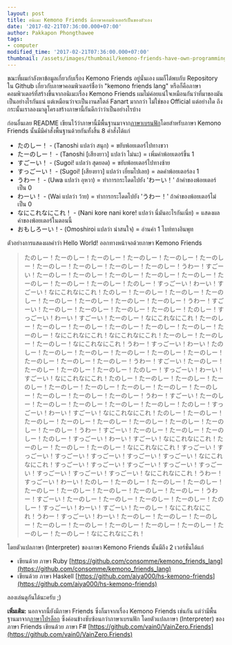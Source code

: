 ```yaml
---
layout: post
title: อนิเมะ Kemono Friends มีภาษาคอมพิวเตอร์เป็นของตัวเอง
date: '2017-02-21T07:36:00.000+07:00'
author: Pakkapon Phongthawee
tags:
- computer
modified_time: '2017-02-21T07:36:00.000+07:00'
thumbnail: /assets/images/thumbnail/kemono-friends-have-own-programming-language.jpg
---
```


ขณะที่ผมกำลังหาข้อมูลเกี่ยวกับเรื่อง Kemono Friends อยู่นั่นเอง ผมก็ได้พบกับ Repository ใน Github เกี่ยวกับภาษาคอมพิวเตอร์ชื่อว่า "kemono friends lang" หรือก็คือภาษาคอมพิวเตอร์ที่สร้างขึ้นจากอนิเมะเรื่อง Kemono Friends ผมไม่ค่อยแน่ใจเหมือนกันว่าที่มาของมันเป็นอย่างไรกันแน่ แต่เหมือนว่าจะเป็นงานสไตล์ Fanart มากกว่า ไม่ใช่ของ Official แต่อย่างใด ถึงกระนั้นเราลองมาดูโครงสร้างภาษานี้กันดีกว่าว่าเป็นอย่างไรบ้าง

ก่อนอื่นเลย README เขียนไว้ว่าภาษานี้มีพื้นฐานมาจาก[ภาษาเบรนฟัก](https://th.wikipedia.org/wiki/ภาษาเบรนฟัก)โดยสำหรับภาษา Kemono Friends นั้นมีมีคำสั่งพื้นฐานด้วยกันทั้งสิ้น 8 คำสั่งได้แก่  

- たのしー！ - (Tanoshi แปลว่า สนุก) = ขยับพ้อยเตอร์ไปทางขวา
- たーのしー！ - (Tanoshi [เสียงยาว] แปลว่า ไม่นะ) = เพิ่มค่าพ้อยเตอร์ขึ้น 1
- すごーい！ - (Sugoi! แปลว่า สุดยอด) = ขยับพ้อยเตอร์ไปทางซ้าย
- すっごーい！ - (Sugoi! [เสียงยาว] แปลว่า เยี่ยมไปเลย) = ลดค่าพ้อยเตอร์ลง 1
- うわー！ - (Uwa  แปลว่า อุหวา) = ทำการกระโดดไปยัง 'わーい！' ถ้าค่าของพ้อยเตอร์เป็น 0
- わーい！ - (Wai แปลว่า ว้าย) =  ทำการกระโดดไปยัง 'うわー！' ถ้าค่าของพ้อยเตอร์ไม่เป็น 0
- なにこれなにこれ！ - (Nani kore nani kore! แปลว่า นี่มันอะไรกันเนี่ย) = แสดงผลค่าของพ้อยเตอร์ในตอนนี้
- おもしろーい！- (Omoshiroi แปลว่า น่าสนใจ) = อ่านค่า 1 ไบท์ทางอินพุท

ตัวอย่างการแสดงผลคำว่า Hello World! ออกทางหน้าจอด้วยภาษา Kemono Friends

> たのしー！たーのしー！たーのしー！たーのしー！たーのしー！たーのしー！たーのしー！たーのしー！たーのしー！たーのしー！うわー！すごーい！たーのしー！たーのしー！たーのしー！たーのしー！たーのしー！たーのしー！たーのしー！たーのしー！たのしー！すっごーい！わーい！すごーい！なにこれなにこれ！﻿たのしー！たーのしー！たーのしー！たーのしー！たーのしー！たーのしー！たーのしー！たーのしー！うわー！すごーい！たーのしー！たーのしー！たーのしー！たーのしー！たのしー！すっごーい！わーい！すごーい！たーのしー！なにこれなにこれ！﻿たーのしー！たーのしー！たーのしー！たーのしー！たーのしー！たーのしー！たーのしー！なにこれなにこれ！﻿なにこれなにこれ！﻿たーのしー！たーのしー！たーのしー！なにこれなにこれ！﻿うわー！すっごーい！わーい！たのしー！たーのしー！たーのしー！たーのしー！たーのしー！たーのしー！たーのしー！たーのしー！たーのしー！うわー！すごーい！たーのしー！たーのしー！たーのしー！たーのしー！たのしー！すっごーい！わーい！すごーい！なにこれなにこれ！﻿たのしー！たーのしー！たーのしー！たーのしー！たーのしー！たーのしー！たーのしー！たーのしー！たーのしー！たーのしー！たーのしー！たーのしー！うわー！すごーい！たーのしー！たーのしー！たーのしー！たーのしー！たーのしー！たのしー！すっごーい！わーい！すごーい！なにこれなにこれ！﻿たのしー！たーのしー！たーのしー！たーのしー！たーのしー！たーのしー！たーのしー！たーのしー！たーのしー！うわー！すごーい！たーのしー！たーのしー！たーのしー！たのしー！すっごーい！わーい！すごーい！なにこれなにこれ！﻿たーのしー！たーのしー！たーのしー！なにこれなにこれ！﻿すっごーい！すっごーい！すっごーい！すっごーい！すっごーい！すっごーい！なにこれなにこれ！﻿すっごーい！すっごーい！すっごーい！すっごーい！すっごーい！すっごーい！すっごーい！すっごーい！なにこれなにこれ！﻿うわー！すっごーい！わーい！たのしー！たーのしー！たーのしー！たーのしー！たーのしー！たーのしー！たーのしー！たーのしー！たーのしー！うわー！すごーい！たーのしー！たーのしー！たーのしー！たーのしー！たのしー！すっごーい！わーい！すごーい！たーのしー！なにこれなにこれ！﻿うわー！すっごーい！わーい！たーのしー！たーのしー！たーのしー！たーのしー！たーのしー！たーのしー！たーのしー！たーのしー！たーのしー！たーのしー！なにこれなにこれ！﻿

โดยตัวแปลภาษา (Interpreter) ของภาษา Kemono Friends นั้นมีถึง 2 เวอร์ชั่นได้แก่

- เขียนด้วย ภาษา Ruby [https://github.com/consomme/kemono_friends_lang](https://github.com/consomme/kemono_friends_lang)
- เขียนด้วย ภาษา Haskell [https://github.com/aiya000/hs-kemono-friends](https://github.com/aiya000/hs-kemono-friends)

ลองเล่นดูกันได้นะครับ  ;)

**เพิ่มเติม:** นอกจากนี้ยังมีภาษา Friends ซึ่งก็มาจากเรื่อง Kemono Friends เช่นกัน แต่ว่ามีพื้นฐานมาจาก[ภาษาโปรล็อก](https://th.wikipedia.org/wiki/ภาษาโปรล็อก) ซึ่งค่อนข้างซับซ้อนกว่าภาษาเบรนฟัก โดยตัวแปลภาษา (Interpreter) ของภาษา Friends เขียนด้วย ภาษา F# [https://github.com/vain0/VainZero.Friends](https://github.com/vain0/VainZero.Friends)
